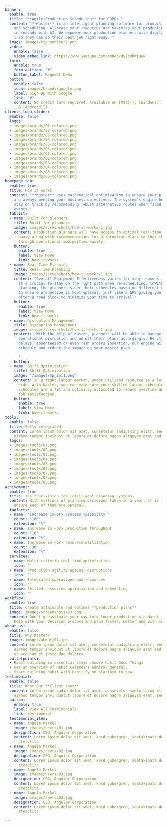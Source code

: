 ```yaml
---
banner:
  enable: true
  title: "**Agile Production Scheduling** for CDMOs."
  content: "**Kaster** is an intelligent planning software for production planning
    and scheduling. Allocate your resources and maximize your production throughput
    in seconds with AI. We empower your production planners with digital tools to
    \ so they can do their best job right away. "
  image: images/rtp_monitor2.png
  video:
    enable: false
    video_embed_link: https://www.youtube.com/embed/dyZcRRWiuuw
  form:
    enable: true
    form_acttion: "#"
    button_label: Request Demo
  button:
    enable: false
    icon: images/brands/google.png
    label: Sign Up With Google
    link: "#"
    content: No credit card required. Available on [Mac](), [Windows](), [iOS](),
      & [Android]()
clients_logo_slider:
  enable: false
  logos:
  - images/brands/01-colored.png
  - images/brands/02-colored.png
  - images/brands/03-colored.png
  - images/brands/04-colored.png
  - images/brands/05-colored.png
  - images/brands/06-colored.png
  - images/brands/01-colored.png
  - images/brands/02-colored.png
  - images/brands/03-colored.png
  - images/brands/04-colored.png
  - images/brands/05-colored.png
  - images/brands/06-colored.png
homepage_tab:
  enable: true
  title: How it works
  content: "**Kaster** uses mathematical optimization to ensure your production plans
    are always meeting your business objectives. The system's engine helps your team
    stay on track by recommending robust alternative routes when faced with unexpected
    events."
  tablist:
  - name: Built for planners
    title: Built for planners
    image: images/screenshots/how-it-works-1.jpg
    content: Production planners will have access to optimal real-time plans right
      away, along with recommendations for alternative plans so that they can navigate
      through operational ambiguities easily.
    button:
      enable: true
      label: View More
      link: how-it-works
  - name: Real-Time Planning
    title: Real-Time Planning
    image: images/screenshots/how-it-works-1.jpg
    content: "Overall Equipment Effectiveness varies for many reasons. This is why
      it's crucial to stay on the right path when re-scheduling. \nWith real-time
      planning, the planners steer their schedules based on different custom objectives
      to ensure production is kept optimal, just like a GPS giving you alternate directions
      after a road block to minimize your time to arrival."
    button:
      enable: true
      label: View More
      link: how-it-works
  - name: Disruption Management
    title: Disruption Management
    image: images/screenshots/how-it-works-1.jpg
    content: 'With the help of Kaster, planners will be able to manage seamlessly
      operational disruption and adjust their plans accordingly. Be it production
      delays, absenteeism or even rush orders insertion, our engine will re-plan your
      schedule and reduce the impact on your master plan.

      '
    button: ''
  - name: Shift Optimization
    title: Shift Optimization
    image: "/images/mp_ini1.png"
    content: In a tight labour market, under utilized resource is a loss on every
      side. With Kaster, you can make sure your skilled labour schedules and production
      schedules are a fit and optimally allocated to reduce overtime and increase
      job satisfaction.
    button:
      enable: true
      label: View More
      link: how-it-works
tools:
  enable: false
  title: Fully integrated
  content: Lorem ipsum dolor sit amet, consetetur sadipscing elitr, sed diam nonumy
    eirmod tempor invidunt ut labore et dolore magna aliquyam erat sed.
  logos:
  - images/tools/01.png
  - images/tools/02.png
  - images/tools/03.png
  - images/tools/04.png
  - images/tools/05.png
  - images/tools/06.png
  - images/tools/07.png
  - images/tools/08.png
  - images/tools/05.png
achivement:
  enable: true
  title: The true vision for Intelligent Planning Systems.
  content: With millions of planning decisions taken in a year, it is important to
    ensure each of them are optimal.
  funfacts:
  - name: 'Increase in<br> process visibility '
    count: "100"
    extension: "%"
  - name: Increase in <br> production throughput
    count: "10"
    extension: "%"
  - name: Increase in <br> resource utilization
    count: "30"
    extension: "%"
  services:
  - name: Multi-criteria real-time optimization
    icon: ''
  - name: Production agility against disruptions
    icon: ''
  - name: Integrated operations and resources
    icon: ''
  - name: Skilled resources optimization and scheduling
    icon: ''
workflow:
  enable: true
  title: Create attainable and optimal **production plans**
  image: images/screenshots/03.png
  content: Don't guesstimate your way into lower production standards. Let Kaster
    help with your decision process and plan faster, better and with confidence.
about_us:
  enable: false
  title: Why Kaster?
  image: images/about/01.jpg
  content: Lorem ipsum dolor sit amet, consetetur sadipscing elitr, sed diam nonumy
    eirmod tempor invidunt ut labore et dolore magna aliquyam erat sed. At vero eos
    et accusam et justo duo dolores
  bulletpoints:
  - Habit building in essential steps choose habit Good Things
  - Get an overview of Habit Calendars admiral general.
  - Start building habit with Habitify on platform to new
testimonial:
  enable: false
  title: What Our **Client says**
  content: Lorem ipsum sadip dolor sit amet, consetetur sadip scing elitr, diam nonumy
    eirmod tempor invi duntut labore et dolore magna aliquyam erat, sed diam
  button:
    enable: true
    label: View All Testimonials
    link: testimonial
  testimonial_item:
  - name: Angela Markel
    image: images/users/01.jpg
    designation: CEO, Angular Corporation
    content: Lorem ipsum dolor sit amet, kasd gubergren, seatakimata dolores et rebum
      stetclita
  - name: Angela Markel
    image: images/users/02.jpg
    designation: CEO, Angular Corporation
    content: Lorem ipsum dolor sit amet, kasd gubergren, seatakimata dolores et rebum
      stetclita
  - name: Angela Markel
    image: images/users/03.jpg
    designation: CEO, Angular Corporation
    content: Lorem ipsum dolor sit amet, kasd gubergren, seatakimata dolores et rebum
      stetclita
  - name: Angela Markel
    image: images/users/02.jpg
    designation: CEO, Angular Corporation
    content: Lorem ipsum dolor sit amet, kasd gubergren, seatakimata dolores et rebum
      stetclita

---
```

